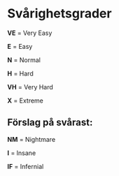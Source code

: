 # Svårighetsgrader

__VE__ = Very Easy

__E__ = Easy

__N__ = Normal

__H__ = Hard

__VH__ = Very Hard

__X__ = Extreme

## Förslag på svårast:

__NM__ = Nightmare

__I__ = Insane

__IF__ = Infernial






